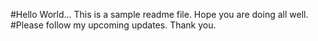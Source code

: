 #Hello World...
This is a sample readme file. Hope you are doing all well.
#Please follow my upcoming updates.
Thank you.
